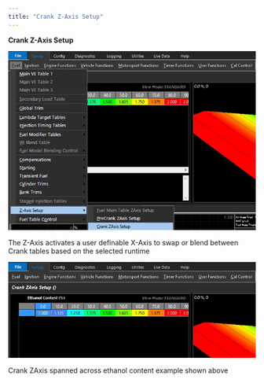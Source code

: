 ```yaml
---
title: "Crank Z-Axis Setup"
---
```


**Crank Z-Axis Setup**


![Image](</img/Z Axis5.jpg>)


The Z-Axis activates a user definable X-Axis to swap or blend between Crank tables based on the selected runtime


![Image](</img/Z Axis6.jpg>)

Crank ZAxis spanned across ethanol content example shown above

